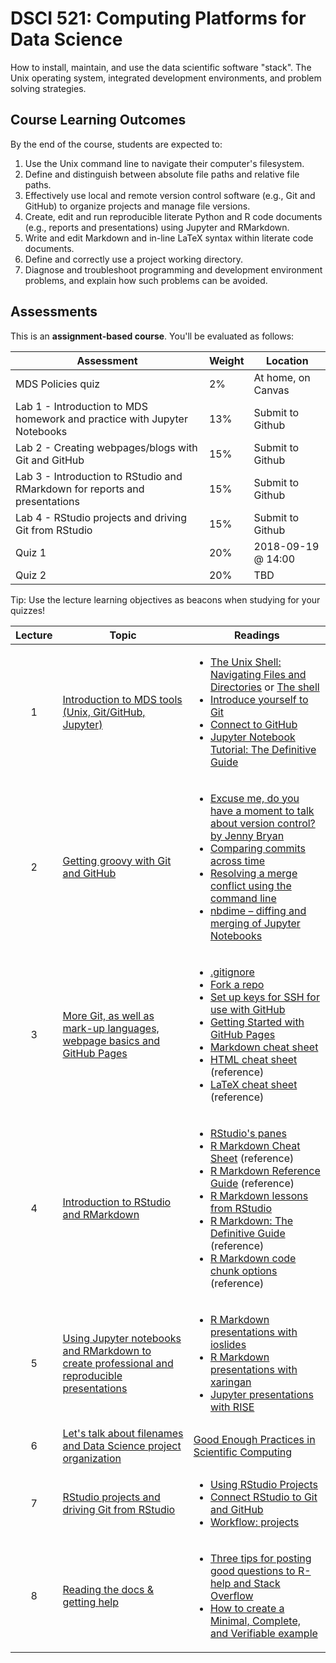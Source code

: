 # DSCI 521: Computing Platforms for Data Science

How to install, maintain, and use the data scientific software "stack". The Unix operating system, integrated development environments, and problem solving strategies.

## Course Learning Outcomes

By the end of the course, students are expected to:
1. Use the Unix command line to navigate their computer's filesystem.
2. Define and distinguish between absolute file paths and relative file paths.
3. Effectively use local and remote version control software (e.g., Git and GitHub) to organize projects and manage file versions.
4. Create, edit and run reproducible literate Python and R code documents (e.g., reports and presentations) using Jupyter and RMarkdown.
5. Write and edit Markdown and in-line LaTeX syntax within literate code documents.
6. Define and correctly use a project working directory.
7. Diagnose and troubleshoot programming and development environment problems, and explain how such problems can be avoided.


## Assessments

This is an __assignment-based course__. You'll be evaluated as follows:

| Assessment       | Weight  | Location |
|------------------|---------|----------|
| MDS Policies quiz  | 2%      | At home, on Canvas |
| Lab 1 - Introduction to MDS homework and practice with Jupyter Notebooks | 13%   | Submit to Github |
| Lab 2 - Creating webpages/blogs with Git and GitHub | 15%  |   Submit to Github |
| Lab 3 - Introduction to RStudio and RMarkdown for reports and presentations | 15%     | Submit to Github |
| Lab 4 - RStudio projects and driving Git from RStudio | 15%     | Submit to Github |
| Quiz 1           | 20%     | 2018-09-19 @ 14:00   | On Canvas and written in your lab room |
| Quiz 2           | 20%     | TBD   | On Canvas and written in your lab room |

Tip: Use the lecture learning objectives as beacons when studying for your quizzes!

| Lecture | Topic | Readings |
|:-------:|-------|--------------|
| 1 | [Introduction to MDS tools (Unix, Git/GitHub, Jupyter)](lectures/01_lecture-intro-MDS-tools/01_lecture1-intro-MDS-tools.ipynb)| <ul><li>[The Unix Shell: Navigating Files and Directories](https://swcarpentry.github.io/shell-novice/02-filedir/index.html) or [The shell](http://happygitwithr.com/shell.html)</li><li>[Introduce yourself to Git](http://happygitwithr.com/hello-git.html)</li><li>[Connect to GitHub](http://happygitwithr.com/push-pull-github.html)</li><li>[Jupyter Notebook Tutorial: The Definitive Guide](https://www.datacamp.com/community/tutorials/tutorial-jupyter-notebook?utm_source=adwords_ppc&utm_campaignid=898687156&utm_adgroupid=48947256715&utm_device=c&utm_keyword=&utm_matchtype=b&utm_network=g&utm_adpostion=3o1&utm_creative=261400735633&utm_targetid=aud-390929969673:dsa-473406581035&utm_loc_interest_ms=&utm_loc_physical_ms=9001561&gclid=CjwKCAjw2rjcBRBuEiwAheKeLwdgCbm0w7Mu-oGjlAhbAkfVlCqhO5RhCxB9fXZWS94MGx57RwxA4RoCsFsQAvD_BwE)</ul> |
| 2 | [Getting groovy with Git and GitHub](lectures/02_lecture-git-github/02_lecture-git-github.ipynb) | <ul><li>[Excuse me, do you have a moment to talk about version control? by Jenny Bryan](https://peerj.com/preprints/3159/)</li><li>[Comparing commits across time](https://help.github.com/articles/comparing-commits-across-time/)</li><li>[Resolving a merge conflict using the command line](https://help.github.com/articles/resolving-a-merge-conflict-using-the-command-line/)</li><li>[nbdime – diffing and merging of Jupyter Notebooks](https://nbdime.readthedocs.io/en/stable/)</li></ul>  |
| 3 | [More Git, as well as mark-up languages, webpage basics and GitHub Pages](lectures/03_lecture-more-git-markup-web)  | <ul><li>[.gitignore](https://www.atlassian.com/git/tutorials/saving-changes/gitignore)</li><li>[Fork a repo](https://guides.github.com/activities/forking/)</li><li>[Set up keys for SSH for use with GitHub](http://happygitwithr.com/ssh-keys.html)</li><li>[Getting Started with GitHub Pages](https://guides.github.com/features/pages/)</li><li>[Markdown cheat sheet](https://github.com/adam-p/markdown-here/wiki/Markdown-Cheatsheet)</li><li>[HTML cheat sheet](https://www.w3schools.com/html/default.asp) (reference)</li><li>[LaTeX cheat sheet](http://users.dickinson.edu/~richesod/latex/latexcheatsheet.pdf) (reference)</li></ul> |
| 4 | [Introduction to RStudio and RMarkdown](lectures/04_lecture-intro-rstudio-rmarkdown) | <ul><li>[RStudio's panes](https://campus.datacamp.com/courses/working-with-the-rstudio-ide-part-1/orientation?ex=5)</li><li>[R Markdown Cheat Sheet](https://rmarkdown.rstudio.com/lesson-15.html) (reference) </li><li>[R Markdown Reference Guide](https://www.rstudio.com/wp-content/uploads/2015/03/rmarkdown-reference.pdf) (reference) </li><li>[R Markdown lessons from RStudio](https://rmarkdown.rstudio.com/lesson-1.html)</li><li>[R Markdown: The Definitive Guide](https://bookdown.org/yihui/rmarkdown/) (reference)</li><li>[R Markdown code chunk options](https://yihui.name/knitr/options/) (reference)</li></ul>  |
| 5 | [Using Jupyter notebooks and RMarkdown to create professional and reproducible presentations](lectures/05_lecture-reproducible-presentations/05_lecture-reproducible-presentations.Rmd) | <ul><li>[R Markdown presentations with ioslides](https://rmarkdown.rstudio.com/ioslides_presentation_format#overview)</li><li>[R Markdown presentations with xaringan](https://bookdown.org/yihui/rmarkdown/xaringan.html)</li><li>[Jupyter presentations with RISE](https://damianavila.github.io/RISE/)</li></ul> |
| 6 | [Let's talk about filenames and Data Science project organization](lectures/06_filename-project-organisation/06_filename-project-organisation.Rmd) | [Good Enough Practices in Scientific Computing](https://swcarpentry.github.io/good-enough-practices-in-scientific-computing/) |
| 7 | [RStudio projects and driving Git from RStudio](hlectures/07_lecture-rstudio-projects-git/07_lecture-rstudio-projects-git.Rmd)  | <ul><li>[Using RStudio Projects](https://support.rstudio.com/hc/en-us/articles/200526207-Using-Projects)</li><li>[Connect RStudio to Git and GitHub](http://happygitwithr.com/rstudio-git-github.html)</li><li>[Workflow: projects](http://r4ds.had.co.nz/workflow-projects.html)</li></ul> |
| 8 | [Reading the docs & getting help](lectures/08_lecture-reading-docs-getting-help/08_lecture-reading-docs-getting-help.Rmd) | <ul><li>[Three tips for posting good questions to R-help and Stack Overflow](https://www.r-bloggers.com/three-tips-for-posting-good-questions-to-r-help-and-stack-overflow/)</li><li>[How to create a Minimal, Complete, and Verifiable example](https://stackoverflow.com/help/mcve)</li></ul>  |
